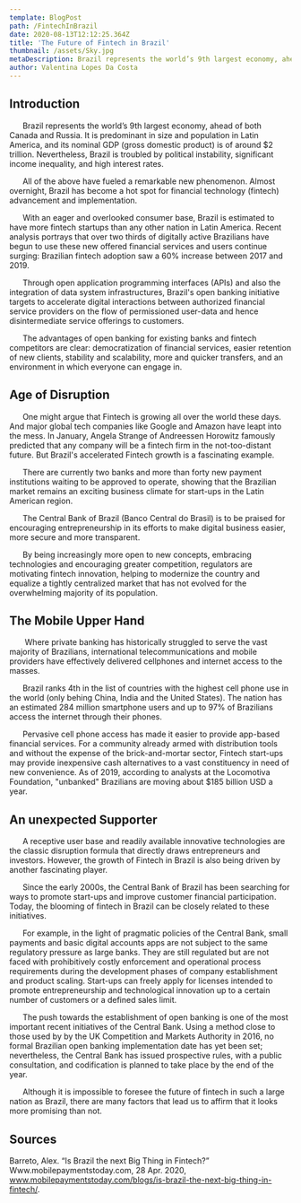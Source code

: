 ```yaml
---
template: BlogPost
path: /FintechInBrazil
date: 2020-08-13T12:12:25.364Z
title: 'The Future of Fintech in Brazil'
thumbnail: /assets/Sky.jpg
metaDescription: Brazil represents the world’s 9th largest economy, ahead of both Canada and Russia. It is predominant in size and population in Latin America, and its nominal GDP (gross domestic product) is of around $2 trillion. 
author: Valentina Lopes Da Costa
---
```


## Introduction 

&nbsp;&nbsp;&nbsp;&nbsp;&nbsp;&nbsp;Brazil represents the world’s 9th largest economy, ahead of both Canada and Russia. It is predominant in size and population in Latin America, and its nominal GDP (gross domestic product) is of around $2 trillion. Nevertheless, Brazil is troubled by political instability, significant income inequality, and high interest rates.

&nbsp;&nbsp;&nbsp;&nbsp;&nbsp;&nbsp;All of the above have fueled a remarkable new phenomenon. Almost overnight, Brazil has become a hot spot for financial technology (fintech) advancement and implementation.

&nbsp;&nbsp;&nbsp;&nbsp;&nbsp;&nbsp;With an eager and overlooked consumer base, Brazil is estimated to have more fintech startups than any other nation in Latin America. Recent analysis portrays that over two thirds of digitally active Brazilians have begun to use these new offered financial services and users continue surging: Brazilian fintech adoption saw a 60% increase between 2017 and 2019.

&nbsp;&nbsp;&nbsp;&nbsp;&nbsp;&nbsp;Through open application programming interfaces (APIs) and also the integration of data system infrastructures, Brazil's open banking initiative targets to accelerate digital interactions between authorized financial service providers on the flow of permissioned user-data and hence disintermediate service offerings to customers.

&nbsp;&nbsp;&nbsp;&nbsp;&nbsp;&nbsp;The advantages of open banking for existing banks and fintech competitors are clear: democratization of financial services, easier retention of new clients, stability and scalability, more and quicker transfers, and an environment in which everyone can engage in.

## Age of Disruption

&nbsp;&nbsp;&nbsp;&nbsp;&nbsp;&nbsp;One might argue that Fintech is growing all over the world these days. And major global tech companies like Google and Amazon have leapt into the mess. In January, Angela Strange of Andreessen Horowitz famously predicted that any company will be a fintech firm in the not-too-distant future. But Brazil's accelerated Fintech growth is a fascinating example.

&nbsp;&nbsp;&nbsp;&nbsp;&nbsp;&nbsp;There are currently two banks and more than forty new payment institutions waiting to be approved to operate, showing that the Brazilian market remains an exciting business climate for start-ups in the Latin American region.

&nbsp;&nbsp;&nbsp;&nbsp;&nbsp;&nbsp;The Central Bank of Brazil (Banco Central do Brasil) is to be praised for encouraging entrepreneurship in its efforts to make digital business easier, more secure and more transparent.

&nbsp;&nbsp;&nbsp;&nbsp;&nbsp;&nbsp;By being increasingly more open to new concepts, embracing technologies and encouraging greater competition, regulators are motivating fintech innovation, helping to modernize the country and equalize a tightly centralized market that has not evolved for the overwhelming majority of its population.

## The Mobile Upper Hand

&nbsp;&nbsp;&nbsp;&nbsp;&nbsp;&nbsp;  Where private banking has historically struggled to serve the vast majority of Brazilians, international telecommunications and mobile providers have effectively delivered cellphones and internet access to the masses.

&nbsp;&nbsp;&nbsp;&nbsp;&nbsp;&nbsp;Brazil ranks 4th in the list of countries with the highest cell phone use in the world (only behing China, India and the United States). The nation has an estimated 284 million smartphone users and up to 97% of Brazilians access the internet through their phones. 

&nbsp;&nbsp;&nbsp;&nbsp;&nbsp;&nbsp;Pervasive cell phone access has made it easier to provide app-based financial services. For a community already armed with distribution tools and without the expense of the brick-and-mortar sector, Fintech start-ups may provide inexpensive cash alternatives to a vast constituency in need of new convenience. As of 2019, according to analysts at the Locomotiva Foundation, "unbanked" Brazilians are moving about $185 billion USD a year.

## An unexpected Supporter 

&nbsp;&nbsp;&nbsp;&nbsp;&nbsp;&nbsp;A receptive user base and readily available innovative technologies are the classic disruption formula that directly draws entrepreneurs and investors. However, the growth of Fintech in Brazil is also being driven by another fascinating player.

&nbsp;&nbsp;&nbsp;&nbsp;&nbsp;&nbsp;Since the early 2000s, the Central Bank of Brazil has been searching for ways to promote start-ups and improve customer financial participation. Today, the blooming of fintech in Brazil can be closely related to these initiatives.

&nbsp;&nbsp;&nbsp;&nbsp;&nbsp;&nbsp;For example, in the light of pragmatic policies of the Central Bank, small payments and basic digital accounts apps are not subject to the same regulatory pressure as large banks. They are still regulated but are not faced with prohibitively costly enforcement and operational process requirements during the development phases of company establishment and product scaling. Start-ups can freely apply for licenses intended to promote entrepreneurship and technological innovation up to a certain number of customers or a defined sales limit.

&nbsp;&nbsp;&nbsp;&nbsp;&nbsp;&nbsp;The push towards the establishment of open banking is one of the most important recent initiatives of the Central Bank. Using a method close to those used by by the UK Competition and Markets Authority in 2016, no formal Brazilian open banking implementation date has yet been set; nevertheless, the Central Bank has issued prospective rules, with a public consultation, and codification is planned to take place by the end of the year. 

&nbsp;&nbsp;&nbsp;&nbsp;&nbsp;&nbsp;Although it is impossible to foresee the future of fintech in such a large nation as Brazil, there are many factors that lead us to affirm that it looks more promising than not. 

## Sources
Barreto, Alex. “Is Brazil the next Big Thing in Fintech?” Www.mobilepaymentstoday.com, 28 Apr. 2020, www.mobilepaymentstoday.com/blogs/is-brazil-the-next-big-thing-in-fintech/.





